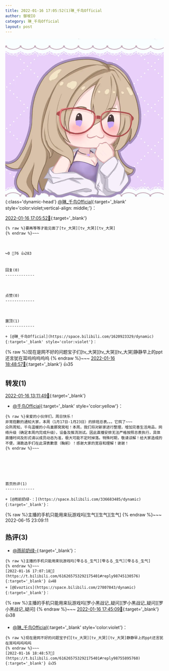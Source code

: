 ```yaml
---
title: 2022-01-16 17:05:52(1)琳_千鸟Official
author: 御坂IO
category: 琳_千鸟Official
layout: post
---
```


![img](/images/c0a88f85ebd0d056f37b114e0748e69556c8b488.jpg){:class='dynamic-head'}
[@琳_千鸟Official](https://space.bilibili.com/1620923329/dynamic){:target='_blank' style='color:violet;vertical-align: middle;'}：

[2022-01-16 17:05:52🔗](https://t.bilibili.com/616265753292175401){:target='_blank'}

~~~
{% raw %}要再等等才能见面了[tv_大哭][tv_大哭][tv_大哭]
{% endraw %}~~~



↪️0 💬76 👍283


回复(0)
-------------



点赞(0)
-------------



置顶(1)
-------------

+ [@琳_千鸟Official](https://space.bilibili.com/1620923329/dynamic){:target='_blank' style='color:violet'}：
~~~
{% raw %}现在是网不好的问题宝子们[tv_大哭][tv_大哭][tv_大哭]静静早上的ppt还言犹在耳呜呜呜呜呜
{% endraw %}~~~
[2022-01-16 18:48:57🔗](https://t.bilibili.com/616265753292175401#reply98755895760){:target='_blank'} 👍35


转发(1)
-------------

[2022-01-16 13:11:49🔗](https://t.bilibili.com/616205439067005533){:target='_blank'}
+ [@千鸟Official](https://space.bilibili.com/553771121/dynamic){:target='_blank' style='color:yellow'}：
~~~
{% raw %}亲爱的小伙伴们，周日快乐！
非常抱歉的通知大家，本周（1月17日-1月23日）的排班总表。。。它鸽了~~~
众所周知，千鸟温暖的小鸟巢挪窝窝啦！本周，我们将对新家进行整理，增加完善生活用品，网络升级（确定本周内完成升级），设备及推流测试。因此直播安排无法严格按照总表执行，具体直播时间及形式请以成员动态为准，极大可能不定时掉落。特殊时期，敬请谅解！给大家造成的不便，滑跪选手们在此深表歉意（鞠躬）！感谢大家的宽容和理解！谢谢！ 
{% endraw %}~~~






首页热评(1)
-------------

+ [@雨前奶绿-：](https://space.bilibili.com/336683485/dynamic){:target='_blank'}：
~~~
{% raw %}主播的手机只能用来玩游戏吗[生气][生气][生气]
{% endraw %}~~~
2022-06-15 23:09:11


热评(3)
-------------

+ [@雨前奶绿-](https://space.bilibili.com/336683485/dynamic){:target='_blank'}：
~~~
{% raw %}主播的手机只能用来玩游戏吗[雫るる_生气][雫るる_生气][雫るる_生气]
{% endraw %}~~~
[2022-01-16 17:07:18🔗](https://t.bilibili.com/616265753292175401#reply98745130576){:target='_blank'} 👍48
+ [@Evoztics](https://space.bilibili.com/27807843/dynamic){:target='_blank'}：
~~~
{% raw %}主播的手机只能用来玩游戏吗[罗小黑战记_疑问][罗小黑战记_疑问][罗小黑战记_疑问]
{% endraw %}~~~
[2022-01-16 17:45:09🔗](https://t.bilibili.com/616265753292175401#reply98748987648){:target='_blank'} 👍38
+ [@琳_千鸟Official](https://space.bilibili.com/1620923329/dynamic){:target='_blank' style='color:violet'}：
~~~
{% raw %}现在是网不好的问题宝子们[tv_大哭][tv_大哭][tv_大哭]静静早上的ppt还言犹在耳呜呜呜呜呜
{% endraw %}~~~
[2022-01-16 18:48:57🔗](https://t.bilibili.com/616265753292175401#reply98755895760){:target='_blank'} 👍35


